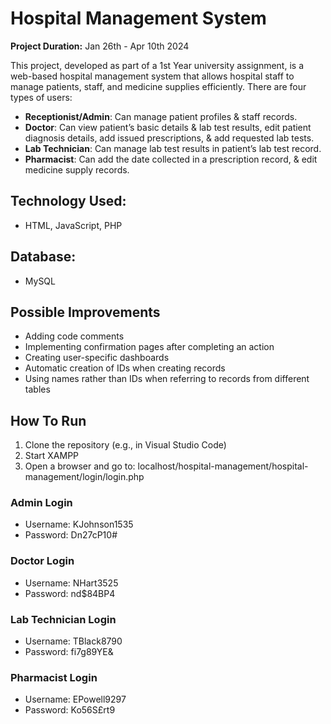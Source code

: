 # Hospital Management System
**Project Duration:** Jan 26th - Apr 10th 2024

This project, developed as part of a 1st Year university assignment, is a web-based hospital management system that allows hospital staff to manage patients, staff, and medicine supplies efficiently. There are four types of users:

- **Receptionist/Admin**: Can manage patient profiles & staff records.  
- **Doctor**: Can view patient’s basic details & lab test results, edit patient diagnosis details, add issued prescriptions, & add requested lab tests.  
- **Lab Technician**: Can manage lab test results in patient’s lab test record.  
- **Pharmacist**: Can add the date collected in a prescription record, & edit medicine supply records.

## Technology Used:  
- HTML, JavaScript, PHP

## Database:
- MySQL

## Possible Improvements
- Adding code comments
- Implementing confirmation pages after completing an action
- Creating user-specific dashboards
- Automatic creation of IDs when creating records
- Using names rather than IDs when referring to records from different tables

## How To Run
1. Clone the repository (e.g., in Visual Studio Code)
2. Start XAMPP
3. Open a browser and go to: localhost/hospital-management/hospital-management/login/login.php

### Admin Login
- Username: KJohnson1535
- Password: Dn27cP10#

### Doctor Login
- Username: NHart3525
- Password: nd$84BP4

### Lab Technician Login
- Username: TBlack8790
- Password: fi7g89YE&

### Pharmacist Login
- Username: EPowell9297
- Password: Ko56S£rt9
